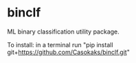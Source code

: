 # binclf

ML binary classification utility package.

To install: in a terminal run "pip install git+https://github.com/Casokaks/binclf.git"
